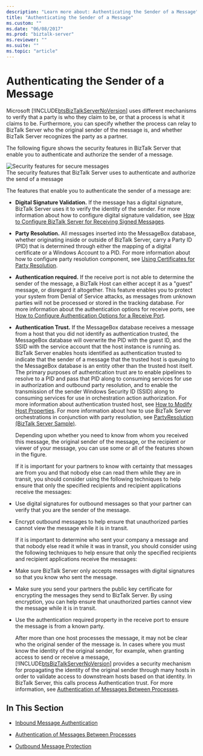 ```yaml
---
description: "Learn more about: Authenticating the Sender of a Message"
title: "Authenticating the Sender of a Message"
ms.custom: ""
ms.date: "06/08/2017"
ms.prod: "biztalk-server"
ms.reviewer: ""
ms.suite: ""
ms.topic: "article"
---
```

# Authenticating the Sender of a Message
Microsoft [!INCLUDE[btsBizTalkServerNoVersion](../includes/btsbiztalkservernoversion-md.md)] uses different mechanisms to verify that a party is who they claim to be, or that a process is what it claims to be. Furthermore, you can specify whether the process can relay to BizTalk Server who the original sender of the message is, and whether BizTalk Server recognizes the party as a partner.  
  
 The following figure shows the security features in BizTalk Server that enable you to authenticate and authorize the sender of a message.  
  
 ![Security features for secure messages](../core/media/ebiz-plan-secoverview.gif "ebiz_plan_secoverview")  
The security features that BizTalk Server uses to authenticate and authorize the send of a message  
  
 The features that enable you to authenticate the sender of a message are:  
  
- **Digital Signature Validation.** If the message has a digital signature, BizTalk Server uses it to verify the identity of the sender. For more information about how to configure digital signature validation, see [How to Configure BizTalk Server for Receiving Signed Messages](../core/how-to-configure-biztalk-server-for-receiving-signed-messages.md).  
  
- **Party Resolution.** All messages inserted into the MessageBox database, whether originating inside or outside of BizTalk Server, carry a Party ID (PID) that is determined through either the mapping of a digital certificate or a Windows Account to a PID. For more information about how to configure party resolution component, see [Using Certificates for Party Resolution](../core/using-certificates-for-party-resolution.md).  
  
- **Authentication required.** If the receive port is not able to determine the sender of the message, a BizTalk Host can either accept it as a "guest" message, or disregard it altogether. This feature enables you to protect your system from Denial of Service attacks, as messages from unknown parties will not be processed or stored in the tracking database. For more information about the authentication options for receive ports, see [How to Configure Authentication Options for a Receive Port](../core/how-to-configure-authentication-options-for-a-receive-port.md).  
  
- **Authentication Trust.** If the MessageBox database receives a message from a host that you did not identify as authentication trusted, the MessageBox database will overwrite the PID with the guest ID, and the SSID with the service account that the host instance is running as. BizTalk Server enables hosts identified as authentication trusted to indicate that the sender of a message that the trusted host is queuing to the MessageBox database is an entity other than the trusted host itself. The primary purposes of authentication trust are to enable pipelines to resolve to a PID and pass that PID along to consuming services for use in authorization and outbound party resolution, and to enable the transmission of the sender Windows Security ID (SSID) along to consuming services for use in orchestration action authorization. For more information about authentication trusted host, see [How to Modify Host Properties](../core/how-to-modify-host-properties.md). For more information about how to use BizTalk Server orchestrations in conjunction with party resolution, see [PartyResolution (BizTalk Server Sample)](../core/partyresolution-biztalk-server-sample.md).  
  
  Depending upon whether you need to know from whom you received this message, the original sender of the message, or the recipient or viewer of your message, you can use some or all of the features shown in the figure.  
  
  If it is important for your partners to know with certainty that messages are from you and that nobody else can read them while they are in transit, you should consider using the following techniques to help ensure that only the specified recipients and recipient applications receive the messages:  
  
- Use digital signatures for outbound messages so that your partner can verify that you are the sender of the message.  
  
- Encrypt outbound messages to help ensure that unauthorized parties cannot view the message while it is in transit.  
  
  If it is important to determine who sent your company a message and that nobody else read it while it was in transit, you should consider using the following techniques to help ensure that only the specified recipients and recipient applications receive the messages:  
  
- Make sure BizTalk Server only accepts messages with digital signatures so that you know who sent the message.  
  
- Make sure you send your partners the public key certificate for encrypting the messages they send to BizTalk Server. By using encryption, you can help ensure that unauthorized parties cannot view the message while it is in transit.  
  
- Use the authentication required property in the receive port to ensure the message is from a known party.  
  
  After more than one host processes the message, it may not be clear who the original sender of the message is. In cases where you must know the identity of the original sender, for example, when granting access to send or receive a message, [!INCLUDE[btsBizTalkServerNoVersion](../includes/btsbiztalkservernoversion-md.md)] provides a security mechanism for propagating the identity of the original sender through many hosts in order to validate access to downstream hosts based on that identity. In BizTalk Server, this calls process Authentication trust. For more information, see [Authentication of Messages Between Processes](../core/authentication-of-messages-between-processes.md).  
  
## In This Section  
  
-   [Inbound Message Authentication](../core/inbound-message-authentication.md)  
  
-   [Authentication of Messages Between Processes](../core/authentication-of-messages-between-processes.md)  
  
-   [Outbound Message Protection](../core/outbound-message-protection.md)
